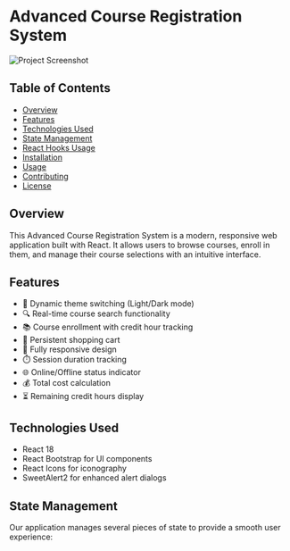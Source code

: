# Advanced Course Registration System

![Project Screenshot](screenshot.png)

## Table of Contents
- [Overview](#overview)
- [Features](#features)
- [Technologies Used](#technologies-used)
- [State Management](#state-management)
- [React Hooks Usage](#react-hooks-usage)
- [Installation](#installation)
- [Usage](#usage)
- [Contributing](#contributing)
- [License](#license)

## Overview

This Advanced Course Registration System is a modern, responsive web application built with React. It allows users to browse courses, enroll in them, and manage their course selections with an intuitive interface.

## Features

- 🎨 Dynamic theme switching (Light/Dark mode)
- 🔍 Real-time course search functionality
- 📚 Course enrollment with credit hour tracking
- 💾 Persistent shopping cart
- 📱 Fully responsive design
- ⏱️ Session duration tracking
- 🌐 Online/Offline status indicator
- 💰 Total cost calculation
- ⏳ Remaining credit hours display

## Technologies Used

- React 18
- React Bootstrap for UI components
- React Icons for iconography
- SweetAlert2 for enhanced alert dialogs

## State Management

Our application manages several pieces of state to provide a smooth user experience:

